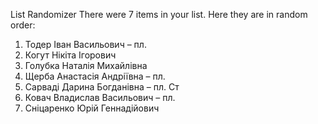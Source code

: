List Randomizer
There were 7 items in your list. Here they are in random order:

1. Тодер Іван Васильович – пл.
2. Когут Нікіта Ігорович
3. Голубка Наталія Михайлівна
4. Щерба Анастасія Андріївна – пл.
5. Сарваді Дарина Богданівна – пл. Ст
6. Ковач Владислав Васильович – пл.
7. Сніцаренко Юрій Геннадійович
